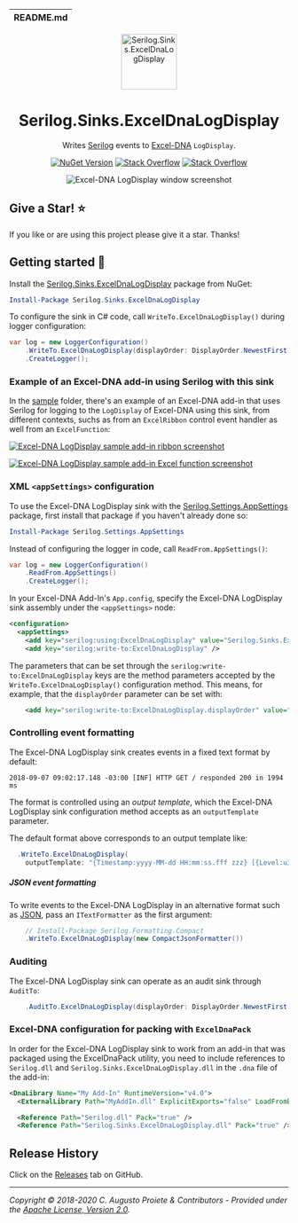 | README.md |
|:---|

<div align="center">

<img src="assets/serilog-sinks-exceldnalogdisplay-nuget.png" alt="Serilog.Sinks.ExcelDnaLogDisplay" width="100" />

</div>

<h1 align="center">Serilog.Sinks.ExcelDnaLogDisplay</h1>
<div align="center">

Writes [Serilog](https://serilog.net) events to [Excel-DNA](https://excel-dna.net) `LogDisplay`.

[![NuGet Version](http://img.shields.io/nuget/v/Serilog.Sinks.ExcelDnaLogDisplay.svg?style=flat)](https://www.nuget.org/packages/Serilog.Sinks.ExcelDnaLogDisplay/) [![Stack Overflow](https://img.shields.io/badge/stack%20overflow-serilog-orange.svg)](http://stackoverflow.com/questions/tagged/serilog) [![Stack Overflow](https://img.shields.io/badge/stack%20overflow-excel--dna-orange.svg)](http://stackoverflow.com/questions/tagged/excel-dna)

![Excel-DNA LogDisplay window screenshot](assets/exceldna-logdisplay-window.png)

</div>

## Give a Star! :star:

If you like or are using this project please give it a star. Thanks!

## Getting started :rocket:

Install the [Serilog.Sinks.ExcelDnaLogDisplay](https://www.nuget.org/packages/Serilog.Sinks.ExcelDnaLogDisplay/) package from NuGet:

```powershell
Install-Package Serilog.Sinks.ExcelDnaLogDisplay
```

To configure the sink in C# code, call `WriteTo.ExcelDnaLogDisplay()` during logger configuration:

```csharp
var log = new LoggerConfiguration()
    .WriteTo.ExcelDnaLogDisplay(displayOrder: DisplayOrder.NewestFirst)
    .CreateLogger();
```
### Example of an Excel-DNA add-in using Serilog with this sink

In the [sample](sample/) folder, there's an example of an Excel-DNA add-in that uses Serilog for logging to the `LogDisplay` of Excel-DNA using this sink, from different contexts, suchs as from an `ExcelRibbon` control event handler as well from an `ExcelFunction`:

[![Excel-DNA LogDisplay sample add-in ribbon screenshot](assets/sample-addin-ribbon.png)](sample/SampleAddIn/Ribbon.cs)

[![Excel-DNA LogDisplay sample add-in Excel function screenshot](assets/sample-addin-function.png)](sample/SampleAddIn/Functions.cs)

### XML `<appSettings>` configuration

To use the Excel-DNA LogDisplay sink with the [Serilog.Settings.AppSettings](https://github.com/serilog/serilog-settings-appsettings) package, first install that package if you haven't already done so:

```powershell
Install-Package Serilog.Settings.AppSettings
```

Instead of configuring the logger in code, call `ReadFrom.AppSettings()`:

```csharp
var log = new LoggerConfiguration()
    .ReadFrom.AppSettings()
    .CreateLogger();
```

In your Excel-DNA Add-In's `App.config`, specify the Excel-DNA LogDisplay sink assembly under the `<appSettings>` node:

```xml
<configuration>
  <appSettings>
    <add key="serilog:using:ExcelDnaLogDisplay" value="Serilog.Sinks.ExcelDnaLogDisplay" />
    <add key="serilog:write-to:ExcelDnaLogDisplay" />
```

The parameters that can be set through the `serilog:write-to:ExcelDnaLogDisplay` keys are the method parameters accepted by the `WriteTo.ExcelDnaLogDisplay()` configuration method. This means, for example, that the `displayOrder` parameter can be set with:

```xml
    <add key="serilog:write-to:ExcelDnaLogDisplay.displayOrder" value="NewestFirst" />
```

### Controlling event formatting

The Excel-DNA LogDisplay sink creates events in a fixed text format by default:

```
2018-09-07 09:02:17.148 -03:00 [INF] HTTP GET / responded 200 in 1994 ms
```

The format is controlled using an _output template_, which the Excel-DNA LogDisplay sink configuration method accepts as an `outputTemplate` parameter.

The default format above corresponds to an output template like:

```csharp
  .WriteTo.ExcelDnaLogDisplay(
    outputTemplate: "{Timestamp:yyyy-MM-dd HH:mm:ss.fff zzz} [{Level:u3}] {Message:lj}{NewLine}{Exception}")
```

##### JSON event formatting

To write events to the Excel-DNA LogDisplay in an alternative format such as [JSON](https://github.com/serilog/serilog-formatting-compact), pass an `ITextFormatter` as the first argument:

```csharp
    // Install-Package Serilog.Formatting.Compact
    .WriteTo.ExcelDnaLogDisplay(new CompactJsonFormatter())
```

### Auditing

The Excel-DNA LogDisplay sink can operate as an audit sink through `AuditTo`:

```csharp
    .AuditTo.ExcelDnaLogDisplay(displayOrder: DisplayOrder.NewestFirst)
```

### Excel-DNA configuration for packing with `ExcelDnaPack`

In order for the Excel-DNA LogDisplay sink to work from an add-in that was packaged using the ExcelDnaPack utility, you need to include references to `Serilog.dll` and `Serilog.Sinks.ExcelDnaLogDisplay.dll` in the `.dna` file of the add-in:

```xml
<DnaLibrary Name="My Add-In" RuntimeVersion="v4.0">
  <ExternalLibrary Path="MyAddIn.dll" ExplicitExports="false" LoadFromBytes="true" Pack="true" />

  <Reference Path="Serilog.dll" Pack="true" />
  <Reference Path="Serilog.Sinks.ExcelDnaLogDisplay.dll" Pack="true" />
```

## Release History

Click on the [Releases](https://github.com/augustoproiete/serilog-sinks-exceldnalogdisplay/releases) tab on GitHub.

---

_Copyright &copy; 2018-2020 C. Augusto Proiete & Contributors - Provided under the [Apache License, Version 2.0](LICENSE)._
